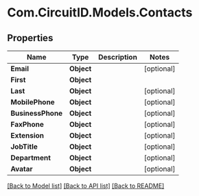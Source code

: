 
# Com.CircuitID.Models.Contacts

## Properties

Name | Type | Description | Notes
------------ | ------------- | ------------- | -------------
**Email** | **Object** |  | [optional] 
**First** | **Object** |  | 
**Last** | **Object** |  | [optional] 
**MobilePhone** | **Object** |  | [optional] 
**BusinessPhone** | **Object** |  | [optional] 
**FaxPhone** | **Object** |  | [optional] 
**Extension** | **Object** |  | [optional] 
**JobTitle** | **Object** |  | [optional] 
**Department** | **Object** |  | [optional] 
**Avatar** | **Object** |  | [optional] 

[[Back to Model list]](../README.md#documentation-for-models)
[[Back to API list]](../README.md#documentation-for-api-endpoints)
[[Back to README]](../README.md)

